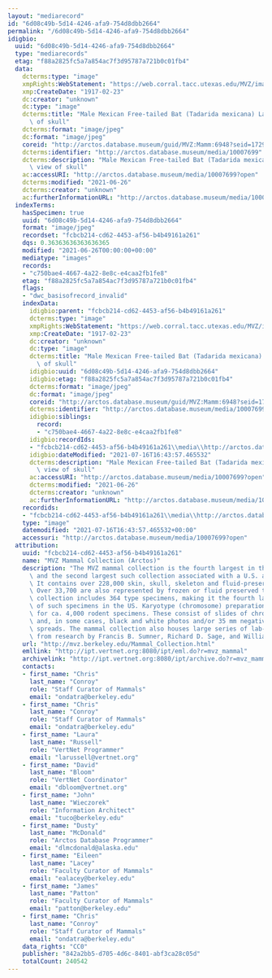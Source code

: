 ```yaml
---
layout: "mediarecord"
id: "6d08c49b-5d14-4246-afa9-754d8dbb2664"
permalink: "/6d08c49b-5d14-4246-afa9-754d8dbb2664"
idigbio:
  uuid: "6d08c49b-5d14-4246-afa9-754d8dbb2664"
  type: "mediarecords"
  etag: "f88a2825fc5a7a854ac7f3d95787a721b0c01fb4"
  data:
    dcterms:type: "image"
    xmpRights:WebStatement: "https://web.corral.tacc.utexas.edu/MVZ/images/MVZ_img/cards/jpg/img_card_7730.jpg"
    xmp:CreateDate: "1917-02-23"
    dc:creator: "unknown"
    dc:type: "image"
    dcterms:title: "Male Mexican Free-tailed Bat (Tadarida mexicana) Lateral view\
      \ of skull"
    dcterms:format: "image/jpeg"
    dc:format: "image/jpeg"
    coreid: "http://arctos.database.museum/guid/MVZ:Mamm:6948?seid=1729038"
    dcterms:identifier: "http://arctos.database.museum/media/10007699"
    dcterms:description: "Male Mexican Free-tailed Bat (Tadarida mexicana) Lateral\
      \ view of skull"
    ac:accessURI: "http://arctos.database.museum/media/10007699?open"
    dcterms:modified: "2021-06-26"
    dcterms:creator: "unknown"
    ac:furtherInformationURL: "http://arctos.database.museum/media/10007699"
  indexTerms:
    hasSpecimen: true
    uuid: "6d08c49b-5d14-4246-afa9-754d8dbb2664"
    format: "image/jpeg"
    recordset: "fcbcb214-cd62-4453-af56-b4b49161a261"
    dqs: 0.36363636363636365
    modified: "2021-06-26T00:00:00+00:00"
    mediatype: "images"
    records:
    - "c750bae4-4667-4a22-8e8c-e4caa2fb1fe8"
    etag: "f88a2825fc5a7a854ac7f3d95787a721b0c01fb4"
    flags:
    - "dwc_basisofrecord_invalid"
    indexData:
      idigbio:parent: "fcbcb214-cd62-4453-af56-b4b49161a261"
      dcterms:type: "image"
      xmpRights:WebStatement: "https://web.corral.tacc.utexas.edu/MVZ/images/MVZ_img/cards/jpg/img_card_7730.jpg"
      xmp:CreateDate: "1917-02-23"
      dc:creator: "unknown"
      dc:type: "image"
      dcterms:title: "Male Mexican Free-tailed Bat (Tadarida mexicana) Lateral view\
        \ of skull"
      idigbio:uuid: "6d08c49b-5d14-4246-afa9-754d8dbb2664"
      idigbio:etag: "f88a2825fc5a7a854ac7f3d95787a721b0c01fb4"
      dcterms:format: "image/jpeg"
      dc:format: "image/jpeg"
      coreid: "http://arctos.database.museum/guid/MVZ:Mamm:6948?seid=1729038"
      dcterms:identifier: "http://arctos.database.museum/media/10007699"
      idigbio:siblings:
        record:
        - "c750bae4-4667-4a22-8e8c-e4caa2fb1fe8"
      idigbio:recordIds:
      - "fcbcb214-cd62-4453-af56-b4b49161a261\\media\\http://arctos.database.museum/media/10007699"
      idigbio:dateModified: "2021-07-16T16:43:57.465532"
      dcterms:description: "Male Mexican Free-tailed Bat (Tadarida mexicana) Lateral\
        \ view of skull"
      ac:accessURI: "http://arctos.database.museum/media/10007699?open"
      dcterms:modified: "2021-06-26"
      dcterms:creator: "unknown"
      ac:furtherInformationURL: "http://arctos.database.museum/media/10007699"
    recordids:
    - "fcbcb214-cd62-4453-af56-b4b49161a261\\media\\http://arctos.database.museum/media/10007699"
    type: "image"
    datemodified: "2021-07-16T16:43:57.465532+00:00"
    accessuri: "http://arctos.database.museum/media/10007699?open"
  attribution:
    uuid: "fcbcb214-cd62-4453-af56-b4b49161a261"
    name: "MVZ Mammal Collection (Arctos)"
    description: "The MVZ mammal collection is the fourth largest in the United States\
      \ and the second largest such collection associated with a U.S. academic institution.\
      \ It contains over 228,000 skin, skull, skeleton and fluid-preserved specimens.\
      \ Over 33,700 are also represented by frozen or fluid preserved tissues. The\
      \ collection includes 364 type specimens, making it the fourth largest collection\
      \ of such specimens in the US. Karyotype (chromosome) preparations are available\
      \ for ca. 4,000 rodent specimens. These consist of slides of chromosome preparations\
      \ and, in some cases, black and white photos and/or 35 mm negatives of chromosome\
      \ spreads. The mammal collection also houses large series of lab-raised specimens\
      \ from research by Francis B. Sumner, Richard D. Sage, and William Z. Lidicker."
    url: "http://mvz.berkeley.edu/Mammal_Collection.html"
    emllink: "http://ipt.vertnet.org:8080/ipt/eml.do?r=mvz_mammal"
    archivelink: "http://ipt.vertnet.org:8080/ipt/archive.do?r=mvz_mammal"
    contacts:
    - first_name: "Chris"
      last_name: "Conroy"
      role: "Staff Curator of Mammals"
      email: "ondatra@berkeley.edu"
    - first_name: "Chris"
      last_name: "Conroy"
      role: "Staff Curator of Mammals"
      email: "ondatra@berkeley.edu"
    - first_name: "Laura"
      last_name: "Russell"
      role: "VertNet Programmer"
      email: "larussell@vertnet.org"
    - first_name: "David"
      last_name: "Bloom"
      role: "VertNet Coordinator"
      email: "dbloom@vertnet.org"
    - first_name: "John"
      last_name: "Wieczorek"
      role: "Information Architect"
      email: "tuco@berkeley.edu"
    - first_name: "Dusty"
      last_name: "McDonald"
      role: "Arctos Database Programmer"
      email: "dlmcdonald@alaska.edu"
    - first_name: "Eileen"
      last_name: "Lacey"
      role: "Faculty Curator of Mammals"
      email: "ealacey@berkeley.edu"
    - first_name: "James"
      last_name: "Patton"
      role: "Faculty Curator of Mammals"
      email: "patton@berkeley.edu"
    - first_name: "Chris"
      last_name: "Conroy"
      role: "Staff Curator of Mammals"
      email: "ondatra@berkeley.edu"
    data_rights: "CC0"
    publisher: "842a2bb5-d705-4d6c-8401-abf3ca28c05d"
    totalCount: 240542
---
```

